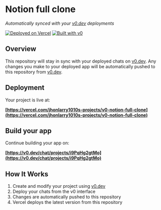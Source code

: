 # Notion full clone

*Automatically synced with your [v0.dev](https://v0.dev) deployments*

[![Deployed on Vercel](https://img.shields.io/badge/Deployed%20on-Vercel-black?style=for-the-badge&logo=vercel)](https://vercel.com/jhonlarry1010s-projects/v0-notion-full-clone)
[![Built with v0](https://img.shields.io/badge/Built%20with-v0.dev-black?style=for-the-badge)](https://v0.dev/chat/projects/i9PqHg2gtMo)

## Overview

This repository will stay in sync with your deployed chats on [v0.dev](https://v0.dev).
Any changes you make to your deployed app will be automatically pushed to this repository from [v0.dev](https://v0.dev).

## Deployment

Your project is live at:

**[https://vercel.com/jhonlarry1010s-projects/v0-notion-full-clone](https://vercel.com/jhonlarry1010s-projects/v0-notion-full-clone)**

## Build your app

Continue building your app on:

**[https://v0.dev/chat/projects/i9PqHg2gtMo](https://v0.dev/chat/projects/i9PqHg2gtMo)**

## How It Works

1. Create and modify your project using [v0.dev](https://v0.dev)
2. Deploy your chats from the v0 interface
3. Changes are automatically pushed to this repository
4. Vercel deploys the latest version from this repository